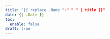 ```yaml
---
title: "{{ replace .Name "-" " " | title }}"
date: {{ .Date }}
toc:
  enable: false
draft: true
---
```


